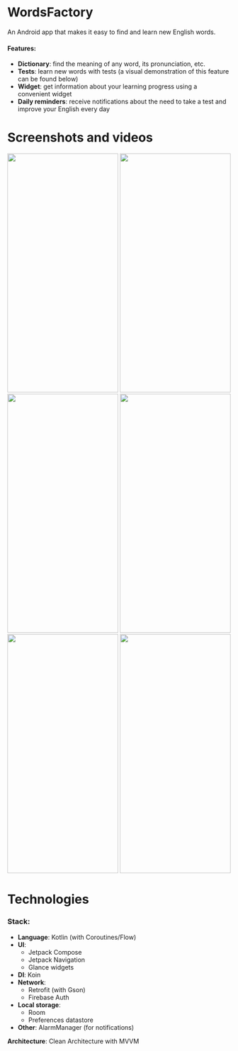 # WordsFactory
An Android app that makes it easy to find and learn new English words.

#### Features:
+ **Dictionary**: find the meaning of any word, its pronunciation, etc.
+ **Tests**: learn new words with tests (a visual demonstration of this feature can be found below)
+ **Widget**: get information about your learning progress using a convenient widget
+ **Daily reminders**: receive notifications about the need to take a test and improve your English every day

# Screenshots and videos
<img src="https://github.com/Suslanium/WordsFactory/assets/84632927/828e6267-9ca3-4d00-aa54-8319d5dc9137" width="250" height="540">
<img src="https://github.com/Suslanium/WordsFactory/assets/84632927/174e2c9f-f24c-4469-9720-e1b984c48421" width="250" height="540">
<img src="https://github.com/Suslanium/WordsFactory/assets/84632927/4a8d6347-fad2-42e0-951f-728858822bff" width="250" height="540">
<img src="https://github.com/Suslanium/WordsFactory/assets/84632927/198f7476-1790-413b-ae5c-cab32547332d" width="250" height="540">
<img src="https://github.com/Suslanium/WordsFactory/assets/84632927/c685bfc2-8f16-448c-89bd-d64486512917" width="250" height="540">
<img src="https://github.com/Suslanium/WordsFactory/assets/84632927/f04c3b80-95fe-412b-a38d-d904c2627e8f" width="250" height="540">

# Technologies

### Stack:
* **Language**: Kotlin (with Coroutines/Flow)
* **UI**:
  * Jetpack Compose
  * Jetpack Navigation
  * Glance widgets
* **DI**: Koin
* **Network**:
  * Retrofit (with Gson)
  * Firebase Auth
* **Local storage**:
  * Room
  * Preferences datastore
* **Other**: AlarmManager (for notifications)

**Architecture**: Clean Architecture with MVVM
